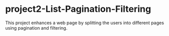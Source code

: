 # project2-List-Pagination-Filtering
This project enhances a web page by splitting the users into different pages using pagination and filtering.
